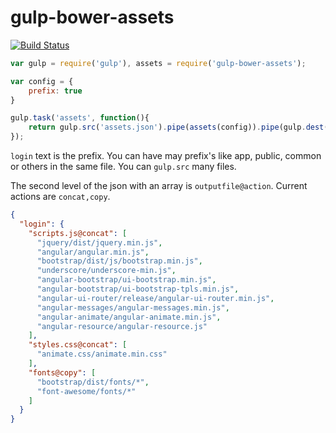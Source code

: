 # gulp-bower-assets

[![Build Status](https://travis-ci.org/okvic77/gulp-bower-assets.svg?branch=master)](https://travis-ci.org/okvic77/gulp-bower-assets)

```javascript
var gulp = require('gulp'), assets = require('gulp-bower-assets');

var config = {
	prefix: true
}

gulp.task('assets', function(){
    return gulp.src('assets.json').pipe(assets(config)).pipe(gulp.dest('assets/build'));
});
```

``login`` text is the prefix. You can have may prefix's like app, public, common or others in the same file. You can ``gulp.src`` many files.

The second level of the json with an array is ``outputfile@action``. Current actions are ``concat,copy``.

```json
{
  "login": {
    "scripts.js@concat": [
      "jquery/dist/jquery.min.js",
      "angular/angular.min.js",
      "bootstrap/dist/js/bootstrap.min.js",
      "underscore/underscore-min.js",
      "angular-bootstrap/ui-bootstrap.min.js",
      "angular-bootstrap/ui-bootstrap-tpls.min.js",
      "angular-ui-router/release/angular-ui-router.min.js",
      "angular-messages/angular-messages.min.js",
      "angular-animate/angular-animate.min.js",
      "angular-resource/angular-resource.js"
    ],
    "styles.css@concat": [
      "animate.css/animate.min.css"
    ],
    "fonts@copy": [
      "bootstrap/dist/fonts/*",
      "font-awesome/fonts/*"
    ]
  }
}
```